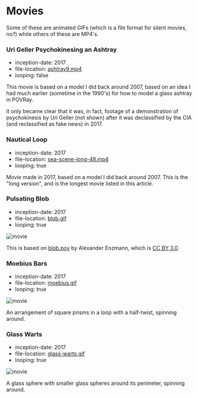 Movies
======

Some of these are animated GIFs (which is a file format for silent movies, no?) while
others of these are MP4's.

### Uri Geller Psychokinesing an Ashtray

*   inception-date: 2017
*   file-location: [ashtray9.mp4](http://static.catseye.tc/movies/ashtray9.mp4)
*   looping: false

This movie is based on a model I did back around 2007, based on an idea I had much
earlier (sometime in the 1990's) for how to model a glass ashtray in POVRay.

It only became clear that it was, in fact, footage of a demonstration of
psychokinesis by Uri Geller (not shown) after it was declassified by the
CIA (and reclassified as fake news) in 2017.

### Nautical Loop

*   inception-date: 2017
*   file-location: [sea-scene-long-48.mp4](http://static.catseye.tc/movies/sea-scene-long-48.mp4)
*   looping: true

Movie made in 2017, based on a model I did back around 2007.  This is the
"long version", and is the longest movie listed in this article.

### Pulsating Blob

*   inception-date: 2017
*   file-location: [blob.gif](http://static.catseye.tc/movies/blob.gif)
*   looping: true

![movie](http://static.catseye.tc/movies/blob.gif)

This is based on [blob.pov](https://github.com/POV-Ray/povray/blob/3.7-stable/distribution/scenes/objects/blob.pov)
by Alexander Enzmann, which is [CC BY 3.0](https://creativecommons.org/licenses/by/3.0/).

### Moebius Bars

*   inception-date: 2017
*   file-location: [moebius.gif](http://static.catseye.tc/movies/moebius.gif)
*   looping: true

![movie](http://static.catseye.tc/movies/moebius.gif)

An arrangement of square prisms in a loop with a half-twist, spinning around.

### Glass Warts

*   inception-date: 2017
*   file-location: [glass-warts.gif](http://static.catseye.tc/movies/glass-warts.gif)
*   looping: true

![movie](http://static.catseye.tc/movies/glass-warts.gif)

A glass sphere with smaller glass spheres around its perimeter, spinning around.
